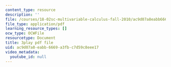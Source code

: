```yaml
---
content_type: resource
description: ''
file: /courses/18-02sc-multivariable-calculus-fall-2010/ac9d07a8eabb6669a3fbc7d59c8eee17_BefxsWy1HqY.pdf
file_type: application/pdf
learning_resource_types: []
ocw_type: OCWFile
resourcetype: Document
title: 3play pdf file
uid: ac9d07a8-eabb-6669-a3fb-c7d59c8eee17
video_metadata:
  youtube_id: null
---
```

